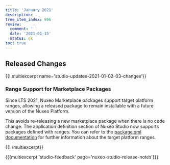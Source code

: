 ```yaml
---
title: 'January 2021'
description: .
tree_item_index: 966
review:
  comment: ''
  date: '2021-01-15'
  status: ok
toc: true
---
```


## Released Changes

{{! multiexcerpt name='studio-updates-2021-01-02-03-changes'}}

### Range Support for Marketplace Packages

Since LTS 2021, Nuxeo Marketplace packages support target platform ranges, allowing a released package to remain installable with a future version of the Nuxeo Platform.

This avoids re-releasing a new marketplace package when there is no code change. The application definition section of Nuxeo Studio now supports packages defined with ranges. You can refer to the [package.xml documentation](https://doc.nuxeo.com/nxdoc/next/package-manifest/) for further information about the target platform ranges.

{{! /multiexcerpt}}

{{{multiexcerpt 'studio-feedback' page='nuxeo-studio-release-notes'}}}

